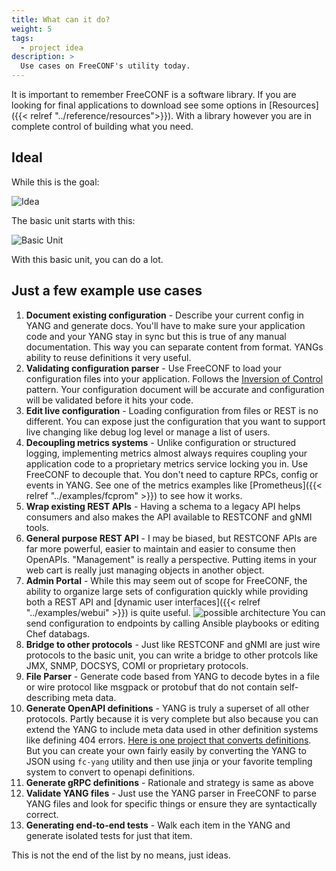 ```yaml
---
title: What can it do?
weight: 5
tags:
  - project idea
description: > 
  Use cases on FreeCONF's utility today.
---
```


It is important to remember FreeCONF is a software library.  If you are looking for final applications to download see some options in [Resources]({{< relref "../reference/resources">}}).  With a library however you are in complete control of building what you need.  

## Ideal

While this is the goal:

![Idea](/arch-ideal.png)

The basic unit starts with this:

![Basic Unit](/arch-basic-unit.png)

With this basic unit, you can do a lot.

## Just a few example use cases

1. **Document existing configuration** - Describe your current config in YANG and generate docs.  You'll have to make sure your application code and your YANG stay in sync but this is true of any manual documentation. This way you can separate content from format. YANGs ability to reuse definitions it very useful.
1. **Validating configuration parser** - Use FreeCONF to load your configuration files into your application. Follows the [Inversion of Control](https://en.wikipedia.org/wiki/Inversion_of_control) pattern. Your configuration document will be accurate and configuration will be validated before it hits your code.
2. **Edit live configuration** - Loading configuration from files or REST is no different. You can expose just the configuration that you want to support live changing like debug log level or manage a list of users.
3. **Decoupling metrics systems** - Unlike configuration or structured logging, implementing metrics almost always requires coupling your application code to a proprietary metrics service locking you in.  Use FreeCONF to decouple that. You don't need to capture RPCs, config or events in YANG.  See one of the metrics examples like [Prometheus]({{< relref "../examples/fcprom" >}}) to see how it works.
4. **Wrap existing REST APIs** - Having a schema to a legacy API helps consumers and also makes the API available to RESTCONF and gNMI tools.
5. **General purpose REST API** - I may be biased, but RESTCONF APIs are far more powerful, easier to maintain and easier to consume then OpenAPIs. "Management" is really a perspective. Putting items in your web cart is really just managing objects in another object.
6. **Admin Portal** - While this may seem out of scope for FreeCONF, the ability to organize large sets of configuration quickly while providing both a REST API and  [dynamic user interfaces]({{< relref "../examples/webui" >}}) is quite useful. ![possible architecture](/arch-mgmt-system.png)  You can send configuration to endpoints by calling Ansible playbooks or editing Chef databags.
7. **Bridge to other protocols** - Just like RESTCONF and gNMI are just wire protocols to the basic unit, you can write a bridge to other protcols like JMX, SNMP, DOCSYS, COMI or proprietary protocols.
8. **File Parser** - Generate code based from YANG to decode bytes in a file or wire protocol like msgpack or protobuf that do not contain self-describing meta data.
9. **Generate OpenAPI definitions** - YANG is truly a superset of all other protocols. Partly because it is very complete but also because you can extend the YANG to include meta data used in other definition systems like defining 404 errors. [Here is one project that converts definitions](https://github.com/bartoszm/yang2swagger).  But you can create your own fairly easily by converting the YANG to JSON using `fc-yang` utility and then use jinja or your favorite templing system to convert to openapi definitions.
10. **Generate gRPC definitions** - Rationale and strategy is same as above
11. **Validate YANG files** - Just use the YANG parser in FreeCONF to parse YANG files and look for specific things or ensure they are syntactically correct.
12. **Generating end-to-end tests** - Walk each item in the YANG and generate isolated tests for just that item.


This is not the end of the list by no means, just ideas.